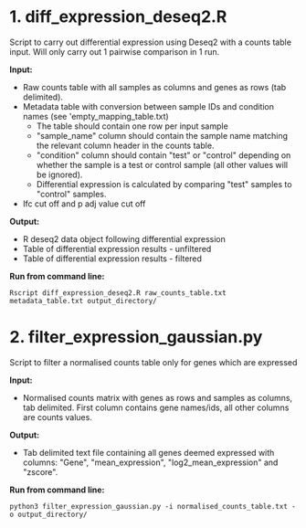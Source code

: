 # 1. diff_expression_deseq2.R

Script to carry out differential expression using Deseq2 with a counts table input. Will only carry out
1 pairwise comparison in 1 run.

**Input:**
* Raw counts table with all samples as columns and genes as rows (tab delimited).
* Metadata table with conversion between sample IDs and condition names (see 'empty_mapping_table.txt)
  - The table should contain one row per input sample
  - "sample_name" column should contain the sample name matching the relevant column header in the counts table.
  - "condition" column should contain "test" or "control"  depending on whether the sample is a test or control sample (all other values will be ignored). 
  - Differential expression is calculated by comparing "test" samples to "control" samples.
* lfc cut off and p adj value cut off

**Output:**
* R deseq2 data object following differential expression
* Table of differential expression results - unfiltered
* Table of differential expression results - filtered

**Run from command line:**

```
Rscript diff_expression_deseq2.R raw_counts_table.txt metadata_table.txt output_directory/
```

# 2. filter_expression_gaussian.py

Script to filter a normalised counts table only for genes which are expressed

**Input:**
* Normalised counts matrix with genes as rows and samples as columns, tab delimited. First column contains gene names/ids, all other columns are counts values.

**Output:**
* Tab delimited text file containing all genes deemed expressed with columns: "Gene", "mean_expression", "log2_mean_expression" and "zscore".

**Run from command line:**

```
python3 filter_expression_gaussian.py -i normalised_counts_table.txt -o output_directory/
```
